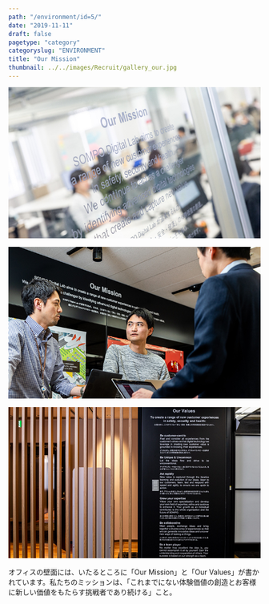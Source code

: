 ```yaml
---
path: "/environment/id=5/"
date: "2019-11-11"
draft: false
pagetype: "category"
categoryslug: "ENVIRONMENT"
title: "Our Mission"
thumbnail: ../../images/Recruit/gallery_our.jpg
---
```


![画像](../../images/Recruit/topics/environment/ourMission01.jpg)

![画像](../../images/Recruit/topics/environment/ourMission02.jpg)

![画像](../../images/Recruit/topics/environment/ourMission03.jpg)

オフィスの壁⾯には、いたるところに「Our Mission」と「Our Values」が書かれています。私たちのミッションは、「これまでにない体験価値の創造とお客様に新しい価値をもたらす挑戦者であり続ける」こと。
